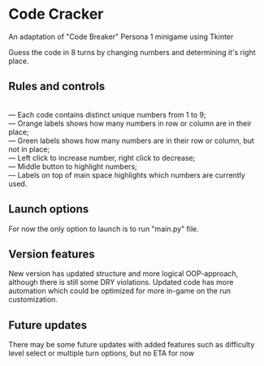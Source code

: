 # Code Cracker
An adaptation of "Code Breaker" Persona 1 minigame using Tkinter

Guess the code in 8 turns by changing numbers and determining it's right place.

## Rules and controls
<br>— Each code contains distinct unique numbers from 1 to 9;
<br>— Orange labels shows how many numbers in row or column are in their place;
<br>— Green labels shows how many numbers are in their row or column, but not in place;
<br>— Left click to increase number, right click to decrease;
<br>— Middle button to highlight numbers;
<br>— Labels on top of main space highlights which numbers are currently used.

## Launch options
For now the only option to launch is to run "main.py" file.

## Version features
New version has updated structure and more logical OOP-approach, although there is still some DRY violations.
Updated code has more automation which could be optimized for more in-game on the run customization.

## Future updates
There may be some future updates with added features such as difficulty level select or multiple turn options, but no ETA for now
